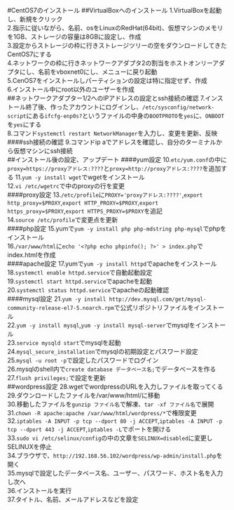 #CentOS7のインストール
##VirtualBoxへのインストール
1.VirtualBoxを起動し、新規をクリック  
2.指示に従いながら、名前、osをLinuxのRedHat(64bit)、仮想マシンのメモリを1GB、ストレージの容量は8GBに設定し、作成  
3.設定からストレージの枠に行きストレージツリーの空をダウンロードしてきたCentOS7にする  
4.ネットワークの枠に行きネットワークアダプタ2の割当をホストオンリーアダプタにし、名前をvboxnet0にし、メニューに戻り起動  
5.CenOS7をインストールしパーティションの設定は特に指定せず、作成  
6.インストール中にroot以外のユーザーを作成  
##ネットワークアダプター1/2へのIPアドレスの設定とssh接続の確認
7.インストール終了後、作ったアカウントにログインし、`/etc/sysconfig/network-script`にある`ifcfg-enp0s?`というファイルの中身の`BOOTPROTO`を`yes`に、`ONBOOT`を`yes`にする  
8.コマンド`systemctl restart NetworkManager`を入力し、変更を更新、反映  
####ssh接続の確認
9.コマンドip aでアドレスを確認し、自分のターミナルから仮想マシンにssh接続  
##インストール後の設定、アップデート 
####yum設定
10.`etc/yum.conf`の中に`proxy=https://proxyアドレス:????`と`proxy=http://proxyアドレス:????`を追加する 
11.`yum -y install wget`でwgetをインストール   
12.`vi /etc/wgetrc`で中のproxyの行を変更  
####proxy設定
13.`/etc/profile`に`PROXY='proxyアドレス:????'`,`export http_proxy=$PROXY`,`export HTTP_PROXY=$PROXY`,`export https_proxy=$PROXY`,`export HTTPS_PROXY=$PROXY`を追記  
14.`source /etc/profile`で変更点を更新  
####php設定
15.yumで`yum -y install php php-mdstring php-mysql`でphpをインストール  
16.`/var/www/html`に`echo '<?php echo phpinfo(); ?>' > index.php`でindex.htmlを作成  
####apache設定
17.yumで`yum -y install httpd`でapacheをインストール  
18.`systemctl enable httpd.service`で自動起動設定  
19.`systemctl start httpd.service`でapacheを起動  
20.`systemctl status httpd.service`でapacheの起動確認  
####mysql設定
21.`yum -y install http://dev.mysql.com/get/mysql-community-release-el7-5.noarch.rpm`で公式リポジトリファイルをインストール  
22.`yum -y install mysql`,`yum -y install mysql-server`でmysqlをインストール  
23.`service mysqld start`でmysqlを起動  
24.`mysql_secure_installation`でmysqlの初期設定とパスワード設定  
25.`mysql -u root -p`で設定したパスワードでログイン  
26.mysqlのshell内で`create database データベース名;`でデータベースを作る  
27.`flush privileges;`で設定を更新  
##wordpress設定
28.wgetでwordpressのURLを入力しファイルを取ってくる  
29.ダウンロードしたファイルを/var/www/html/に移動  
30.移動したファイルを`gunzip ファイル名`で解凍、`tar -xf ファイル名`で展開  
31.`chown -R apache:apache /var/www/html/wordpress/*`で権限変更  
32.`iptables -A INPUT -p tcp --dport 80 -j ACCEPT`,`iptables -A INPUT -p tcp --dport 443 -j ACCEPT`,`iptables -L`でポートを開ける  
33.`sudo vi /etc/selinux/config`の中の文章を`SELINUX=disabled`に変更しSELINUXを停止  
34.ブラウザで、`http://192.168.56.102/wordpress/wp-admin/install.php`を開く  
35.mysqlで設定したデータベース名、ユーザー、パスワード、ホスト名を入力し次へ  
36.インストールを実行  
37.タイトル、名前、メールアドレスなどを設定  
